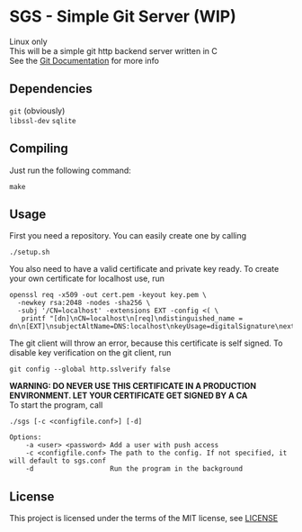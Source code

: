 # SGS - Simple Git Server (WIP)
Linux only\
This will be a simple git http backend server written in C\
See the [Git Documentation](https://git-scm.com/docs/git-http-backend) for more info
## Dependencies
`git` (obviously)  
`libssl-dev`
`sqlite`
## Compiling
Just run the following command:
```
make
```
## Usage
First you need a repository. You can easily create one by calling
```
./setup.sh
```
You also need to have a valid certificate and private key ready. To create your own certificate for localhost use, run
```
openssl req -x509 -out cert.pem -keyout key.pem \
  -newkey rsa:2048 -nodes -sha256 \
  -subj '/CN=localhost' -extensions EXT -config <( \
   printf "[dn]\nCN=localhost\n[req]\ndistinguished_name = dn\n[EXT]\nsubjectAltName=DNS:localhost\nkeyUsage=digitalSignature\nextendedKeyUsage=serverAuth")
```
The git client will throw an error, because this certificate is self signed. To disable key verification on the git client, run
```
git config --global http.sslverify false
```
**WARNING: DO NEVER USE THIS CERTIFICATE IN A PRODUCTION ENVIRONMENT. LET YOUR CERTIFICATE GET SIGNED BY A CA**  
To start the program, call
```
./sgs [-c <configfile.conf>] [-d]
```
```
Options:
    -a <user> <password> Add a user with push access
    -c <configfile.conf> The path to the config. If not specified, it will default to sgs.conf
    -d                   Run the program in the background
```
## License
This project is licensed under the terms of the MIT license, see [LICENSE](LICENSE)